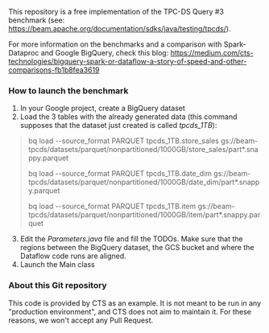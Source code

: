This repository is a free implementation of the TPC-DS Query #3 benchmark
(see: https://beam.apache.org/documentation/sdks/java/testing/tpcds/).

For more information on the benchmarks and a comparison with Spark-Dataproc and Google BigQuery, check this blog: https://medium.com/cts-technologies/bigquery-spark-or-dataflow-a-story-of-speed-and-other-comparisons-fb1b8fea3619

### How to launch the benchmark
1. In your Google project, create a BigQuery dataset
2. Load the 3 tables with the already generated data (this command supposes that the dataset just created is called *tpcds_1TB*):
>   bq load --source_format PARQUET tpcds_1TB.store_sales gs://beam-tpcds/datasets/parquet/nonpartitioned/1000GB/store_sales/part*.snappy.parquet
> 
>   bq load --source_format PARQUET tpcds_1TB.date_dim gs://beam-tpcds/datasets/parquet/nonpartitioned/1000GB/date_dim/part*.snappy.parquet
>
>   bq load --source_format PARQUET tpcds_1TB.item gs://beam-tpcds/datasets/parquet/nonpartitioned/1000GB/item/part*.snappy.parquet
3. Edit the _Parameters.java_ file and fill the TODOs. Make sure that the regions between the BigQuery dataset, the GCS bucket and where the Dataflow code runs are aligned.
4. Launch the Main class

### About this Git repository
This code is provided by CTS as an example. It is not meant to be run in any "production environment", and CTS does not aim to maintain it.
For these reasons, we won't accept any Pull Request.
